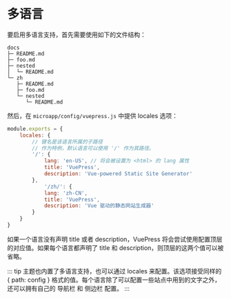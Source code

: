 # 多语言

要启用多语言支持，首先需要使用如下的文件结构：

```
docs
├─ README.md
├─ foo.md
├─ nested
│  └─ README.md
└─ zh
   ├─ README.md
   ├─ foo.md
   └─ nested
      └─ README.md
```

然后，在 `microapp/config/vuepress.js` 中提供 locales 选项：

```js
module.exports = {
    locales: {
        // 键名是该语言所属的子路径
        // 作为特例，默认语言可以使用 '/' 作为其路径。
        '/': {
            lang: 'en-US', // 将会被设置为 <html> 的 lang 属性
            title: 'VuePress',
            description: 'Vue-powered Static Site Generator'
        },
            '/zh/': {
            lang: 'zh-CN',
            title: 'VuePress',
            description: 'Vue 驱动的静态网站生成器'
        }
    }
}
```

如果一个语言没有声明 title 或者 description，VuePress 将会尝试使用配置顶层的对应值。如果每个语言都声明了 title 和 description，则顶层的这两个值可以被省略。

::: tip
主题也内置了多语言支持，也可以通过 locales 来配置。该选项接受同样的 { path: config } 格式的值。每个语言除了可以配置一些站点中用到的文字之外，还可以拥有自己的 导航栏 和 侧边栏 配置。
:::
